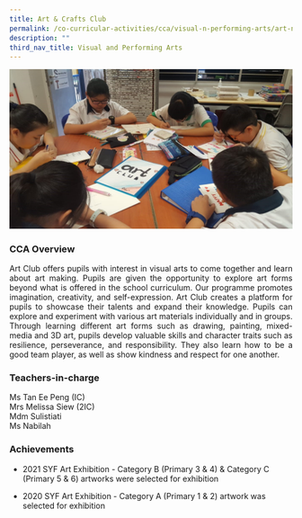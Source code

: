 ```yaml
---
title: Art & Crafts Club
permalink: /co-curricular-activities/cca/visual-n-performing-arts/art-n-crafts-club/
description: ""
third_nav_title: Visual and Performing Arts
---
```

![](/images/Art%201.jpg)

### CCA Overview

<p style="text-align: justify;">Art Club offers pupils with interest in visual arts to come together and learn about art making. Pupils are given the opportunity to explore art forms beyond what is offered in the school curriculum. Our programme promotes imagination, creativity, and self-expression. Art Club creates a platform for pupils to showcase their talents and expand their knowledge. Pupils can explore and experiment with various art materials individually and in groups. Through learning different art forms such as drawing, painting, mixed-media and 3D art, pupils develop valuable skills and character traits such as resilience, perseverance, and responsibility. They also learn how to be a good team player, as well as show kindness and respect for one another.<br>

### Teachers-in-charge

Ms Tan Ee Peng (IC) <br>
Mrs Melissa Siew (2IC) <br>
Mdm Sulistiati <br>
Ms Nabilah  

### Achievements

* 2021 SYF Art Exhibition - Category B (Primary 3 & 4) & Category C (Primary 5 & 6) artworks were selected for exhibition

* 2020 SYF Art Exhibition - Category A (Primary 1 & 2) artwork was selected for exhibition